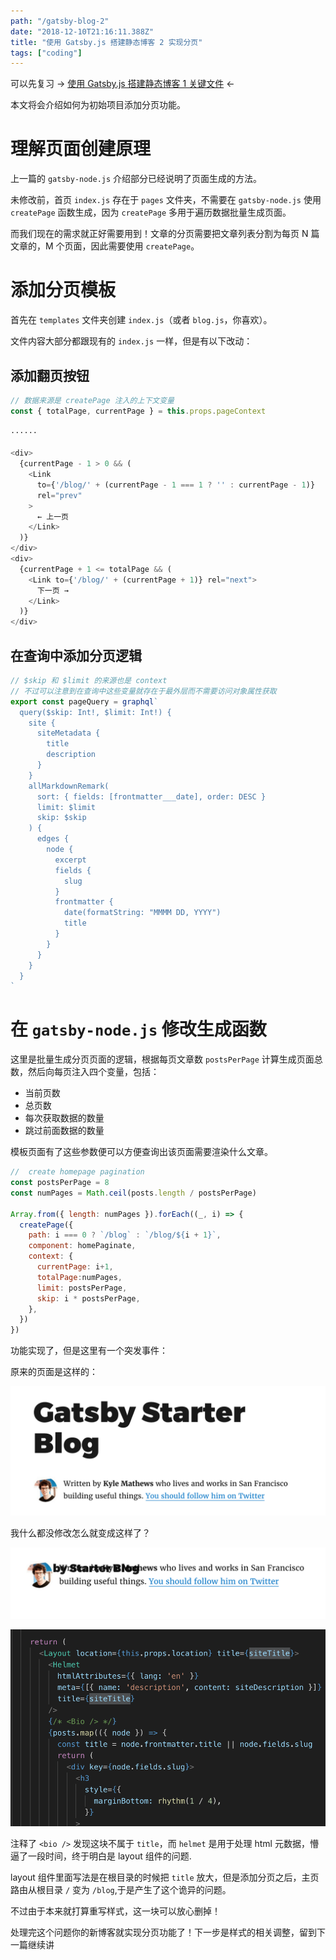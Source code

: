 ```yaml
---
path: "/gatsby-blog-2"
date: "2018-12-10T21:16:11.388Z"
title: "使用 Gatsby.js 搭建静态博客 2 实现分页"
tags: ["coding"]
---
```

可以先复习 -> [使用 Gatsby.js 搭建静态博客 1 关键文件](/2018-12-09-gatsby-blog-1/) <-

本文将会介绍如何为初始项目添加分页功能。

# 理解页面创建原理
上一篇的 `gatsby-node.js` 介绍部分已经说明了页面生成的方法。

未修改前，首页 `index.js` 存在于 `pages` 文件夹，不需要在 `gatsby-node.js` 使用 `createPage` 函数生成，因为 `createPage` 多用于遍历数据批量生成页面。

而我们现在的需求就正好需要用到！文章的分页需要把文章列表分割为每页 N 篇文章的，M 个页面，因此需要使用 `createPage`。
# 添加分页模板
首先在 `templates` 文件夹创建 `index.js`（或者 `blog.js`，你喜欢）。

文件内容大部分都跟现有的 `index.js` 一样，但是有以下改动：

## 添加翻页按钮
```JavaScript
// 数据来源是 createPage 注入的上下文变量
const { totalPage, currentPage } = this.props.pageContext

······

<div>
  {currentPage - 1 > 0 && (
    <Link
      to={'/blog/' + (currentPage - 1 === 1 ? '' : currentPage - 1)}
      rel="prev"
    >
      ← 上一页
    </Link>
  )}
</div>
<div>
  {currentPage + 1 <= totalPage && (
    <Link to={'/blog/' + (currentPage + 1)} rel="next">
      下一页 →
    </Link>
  )}
</div>
```

## 在查询中添加分页逻辑
```JavaScript
// $skip 和 $limit 的来源也是 context
// 不过可以注意到在查询中这些变量就存在于最外层而不需要访问对象属性获取
export const pageQuery = graphql`
  query($skip: Int!, $limit: Int!) {
    site {
      siteMetadata {
        title
        description
      }
    }
    allMarkdownRemark(
      sort: { fields: [frontmatter___date], order: DESC }
      limit: $limit
      skip: $skip
    ) {
      edges {
        node {
          excerpt
          fields {
            slug
          }
          frontmatter {
            date(formatString: "MMMM DD, YYYY")
            title
          }
        }
      }
    }
  }
`
```

# 在 `gatsby-node.js` 修改生成函数
这里是批量生成分页页面的逻辑，根据每页文章数 `postsPerPage` 计算生成页面总数，然后向每页注入四个变量，包括：

- 当前页数
- 总页数
- 每次获取数据的数量
- 跳过前面数据的数量

模板页面有了这些参数便可以方便查询出该页面需要渲染什么文章。

```JavaScript
//  create homepage pagination
const postsPerPage = 8
const numPages = Math.ceil(posts.length / postsPerPage)

Array.from({ length: numPages }).forEach((_, i) => {
  createPage({
    path: i === 0 ? `/blog` : `/blog/${i + 1}`,
    component: homePaginate,
    context: {
      currentPage: i+1,
      totalPage:numPages,
      limit: postsPerPage,
      skip: i * postsPerPage,
    },
  })
})
```

功能实现了，但是这里有一个突发事件：

原来的页面是这样的：

![](./1.png)

我什么都没修改怎么就变成这样了？

![](./2.png)

![](./3.png)

注释了 `<bio />` 发现这块不属于 `title`，而 `helmet` 是用于处理 html 元数据，懵逼了一段时间，终于明白是 layout 组件的问题.

layout 组件里面写法是在根目录的时候把 `title` 放大，但是添加分页之后，主页路由从根目录 `/` 变为 `/blog`,于是产生了这个诡异的问题。

不过由于本来就打算重写样式，这一块可以放心删掉！

处理完这个问题你的新博客就实现分页功能了！下一步是样式的相关调整，留到下一篇继续讲




